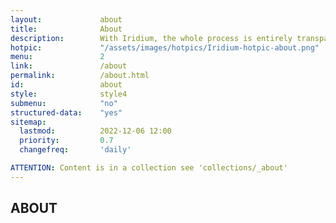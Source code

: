 ```yaml
---
layout:				about
title:				About
description:		With Iridium, the whole process is entirely transparent. The public Git repository allows a direct view on all changes made on the source code.
hotpic:				"/assets/images/hotpics/Iridium-hotpic-about.png"
menu:				2
link:				/about
permalink:			/about.html
id:					about
style:				style4
submenu:			"no"
structured-data:	"yes"
sitemap:
  lastmod:			2022-12-06 12:00
  priority:			0.7
  changefreq:		'daily'

ATTENTION: Content is in a collection see 'collections/_about'
---
```

## ABOUT #